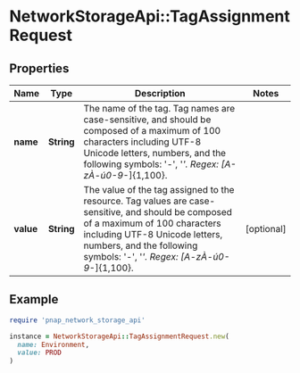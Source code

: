 # NetworkStorageApi::TagAssignmentRequest

## Properties

| Name | Type | Description | Notes |
| ---- | ---- | ----------- | ----- |
| **name** | **String** | The name of the tag. Tag names are case-sensitive, and should be composed of a maximum of 100 characters including UTF-8 Unicode letters, numbers, and the following symbols: &#39;-&#39;, &#39;_&#39;. Regex: [A-zÀ-ú0-9_-]{1,100}. |  |
| **value** | **String** | The value of the tag assigned to the resource. Tag values are case-sensitive, and should be composed of a maximum of 100 characters including UTF-8 Unicode letters, numbers, and the following symbols: &#39;-&#39;, &#39;_&#39;. Regex: [A-zÀ-ú0-9_-]{1,100}. | [optional] |

## Example

```ruby
require 'pnap_network_storage_api'

instance = NetworkStorageApi::TagAssignmentRequest.new(
  name: Environment,
  value: PROD
)
```

